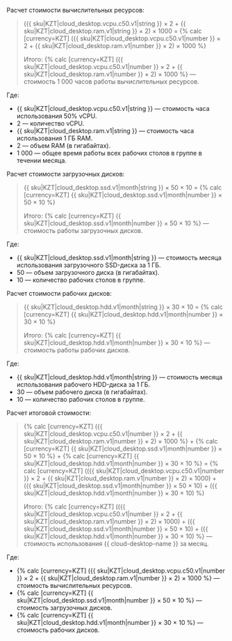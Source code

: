 Расчет стоимости вычислительных ресурсов:

> ({{ sku|KZT|cloud_desktop.vcpu.c50.v1|string }} × 2 + {{ sku|KZT|cloud_desktop.ram.v1|string }} × 2) × 1000 = {% calc [currency=KZT] ({{ sku|KZT|cloud_desktop.vcpu.c50.v1|number }} × 2 + {{ sku|KZT|cloud_desktop.ram.v1|number }} × 2) × 1000 %}
>
> Итого: {% calc [currency=KZT] ({{ sku|KZT|cloud_desktop.vcpu.c50.v1|number }} × 2 + {{ sku|KZT|cloud_desktop.ram.v1|number }} × 2) × 1000 %} — стоимость 1 000 часов работы вычислительных ресурсов.

Где:
* {{ sku|KZT|cloud_desktop.vcpu.c50.v1|string }} — стоимость часа использования 50% vCPU.
* 2 — количество vCPU.
* {{ sku|KZT|cloud_desktop.ram.v1|string }} — стоимость часа использования 1 ГБ RAM.
* 2 — объем RAM (в гигабайтах).
* 1 000 — общее время работы всех рабочих столов в группе в течении месяца.

Расчет стоимости загрузочных дисков:

> {{ sku|KZT|cloud_desktop.ssd.v1|month|string }} × 50 × 10 = {% calc [currency=KZT] {{ sku|KZT|cloud_desktop.ssd.v1|month|number }} × 50 × 10 %}
>
> Итого: {% calc [currency=KZT] {{ sku|KZT|cloud_desktop.ssd.v1|month|number }} × 50 × 10 %} — стоимость работы загрузочных дисков.

Где:
* {{ sku|KZT|cloud_desktop.ssd.v1|month|string }} — стоимость месяца использования загрузочного SSD-диска за 1 ГБ.
* 50 — объем загрузочного диска (в гигабайтах).
* 10 — количество рабочих столов в группе.

Расчет стоимости рабочих дисков:

> {{ sku|KZT|cloud_desktop.hdd.v1|month|string }} × 30 × 10 = {% calc [currency=KZT] {{ sku|KZT|cloud_desktop.hdd.v1|month|number }} × 30 × 10 %}
>
> Итого: {% calc [currency=KZT] {{ sku|KZT|cloud_desktop.hdd.v1|month|number }} × 30 × 10 %} — стоимость работы рабочих дисков.

Где:
* {{ sku|KZT|cloud_desktop.hdd.v1|month|string }} — стоимость месяца использования рабочего HDD-диска за 1 ГБ.
* 30 — объем рабочего диска (в гигабайтах).
* 10 — количество рабочих столов в группе.

Расчет итоговой стоимости:

> {% calc [currency=KZT] ({{ sku|KZT|cloud_desktop.vcpu.c50.v1|number }} × 2 + {{ sku|KZT|cloud_desktop.ram.v1|number }} × 2) × 1000 %} + {% calc [currency=KZT] {{ sku|KZT|cloud_desktop.ssd.v1|month|number }} × 50 × 10 %} + {% calc [currency=KZT] {{ sku|KZT|cloud_desktop.hdd.v1|month|number }} × 30 × 10 %} = {% calc [currency=KZT] (({{ sku|KZT|cloud_desktop.vcpu.c50.v1|number }} × 2 + {{ sku|KZT|cloud_desktop.ram.v1|number }} × 2) × 1000) + ({{ sku|KZT|cloud_desktop.ssd.v1|month|number }} × 50 × 10) + ({{ sku|KZT|cloud_desktop.hdd.v1|month|number }} × 30 × 10) %}
>
> Итого: {% calc [currency=KZT] (({{ sku|KZT|cloud_desktop.vcpu.c50.v1|number }} × 2 + {{ sku|KZT|cloud_desktop.ram.v1|number }} × 2) × 1000) + ({{ sku|KZT|cloud_desktop.ssd.v1|month|number }} × 50 × 10) + ({{ sku|KZT|cloud_desktop.hdd.v1|month|number }} × 30 × 10) %} — стоимость использования {{ cloud-desktop-name }} за месяц.

Где:
* {% calc [currency=KZT] ({{ sku|KZT|cloud_desktop.vcpu.c50.v1|number }} × 2 + {{ sku|KZT|cloud_desktop.ram.v1|number }} × 2) × 1000 %} — стоимость вычислительных ресурсов.
* {% calc [currency=KZT] {{ sku|KZT|cloud_desktop.ssd.v1|month|number }} × 50 × 10 %} — стоимость загрузочных дисков.
* {% calc [currency=KZT] {{ sku|KZT|cloud_desktop.hdd.v1|month|number }} × 30 × 10 %} — стоимость рабочих дисков.